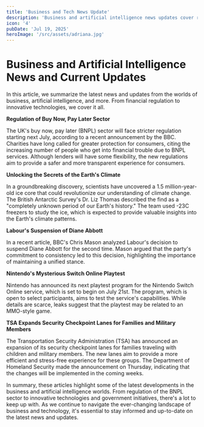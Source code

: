 ```yaml
---
title: 'Business and Tech News Update'
description: 'Business and artificial intelligence news updates cover regulation, climate discovery, politics, gaming, and government initiatives.'
icon: '4'
pubDate: 'Jul 19, 2025'
heroImage: '/src/assets/adriana.jpg'
---
```


**Business and Artificial Intelligence News and Current Updates**
============================================================

In this article, we summarize the latest news and updates from the worlds of business, artificial intelligence, and more. From financial regulation to innovative technologies, we cover it all.

**Regulation of Buy Now, Pay Later Sector**

The UK's buy now, pay later (BNPL) sector will face stricter regulation starting next July, according to a recent announcement by the BBC. Charities have long called for greater protection for consumers, citing the increasing number of people who get into financial trouble due to BNPL services. Although lenders will have some flexibility, the new regulations aim to provide a safer and more transparent experience for consumers.

**Unlocking the Secrets of the Earth's Climate**

In a groundbreaking discovery, scientists have uncovered a 1.5 million-year-old ice core that could revolutionize our understanding of climate change. The British Antarctic Survey's Dr. Liz Thomas described the find as a "completely unknown period of our Earth's history." The team used -23C freezers to study the ice, which is expected to provide valuable insights into the Earth's climate patterns.

**Labour's Suspension of Diane Abbott**

In a recent article, BBC's Chris Mason analyzed Labour's decision to suspend Diane Abbott for the second time. Mason argued that the party's commitment to consistency led to this decision, highlighting the importance of maintaining a unified stance.

**Nintendo's Mysterious Switch Online Playtest**

Nintendo has announced its next playtest program for the Nintendo Switch Online service, which is set to begin on July 21st. The program, which is open to select participants, aims to test the service's capabilities. While details are scarce, leaks suggest that the playtest may be related to an MMO-style game.

**TSA Expands Security Checkpoint Lanes for Families and Military Members**

The Transportation Security Administration (TSA) has announced an expansion of its security checkpoint lanes for families traveling with children and military members. The new lanes aim to provide a more efficient and stress-free experience for these groups. The Department of Homeland Security made the announcement on Thursday, indicating that the changes will be implemented in the coming weeks.

In summary, these articles highlight some of the latest developments in the business and artificial intelligence worlds. From regulation of the BNPL sector to innovative technologies and government initiatives, there's a lot to keep up with. As we continue to navigate the ever-changing landscape of business and technology, it's essential to stay informed and up-to-date on the latest news and updates.
